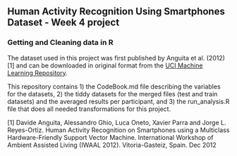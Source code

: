 ## Human Activity Recognition Using Smartphones Dataset - Week 4 project
### Getting and Cleaning data in R

The dataset used in this project was first published by Anguita et al. (2012) [1] and can be downloaded in original format from the [UCI Machine Learning Repository](http://archive.ics.uci.edu/ml/datasets/Human+Activity+Recognition+Using+Smartphones). 

This repository contains 1) the CodeBook.md file describing the variables for the datasets, 2) the tiddy datasets for the merged files (test and train datasets) and the averaged results per participant, and 3) the run_analysis.R file that does all needed transformations for this project.

[1] Davide Anguita, Alessandro Ghio, Luca Oneto, Xavier Parra and Jorge L. Reyes-Ortiz. Human Activity Recognition on Smartphones using a Multiclass Hardware-Friendly Support Vector Machine. International Workshop of Ambient Assisted Living (IWAAL 2012). Vitoria-Gasteiz, Spain. Dec 2012

